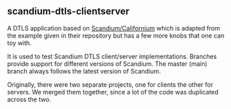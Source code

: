 ## scandium-dtls-clientserver
A DTLS application based on [Scandium/Californium][scandium] which is adapted from the example given in their repository but has a few more knobs that one can toy with.

It is used to test Scandium DTLS client/server implementations.
Branches provide support for different versions of Scandium.
The master (main) branch always follows the latest version of Scandium.

Originally, there were two separate projects, one for clients the other for servers.
We merged them together, since a lot of the code was duplicated across the two.

[scandium]:https://github.com/eclipse/californium/tree/master/scandium-core

